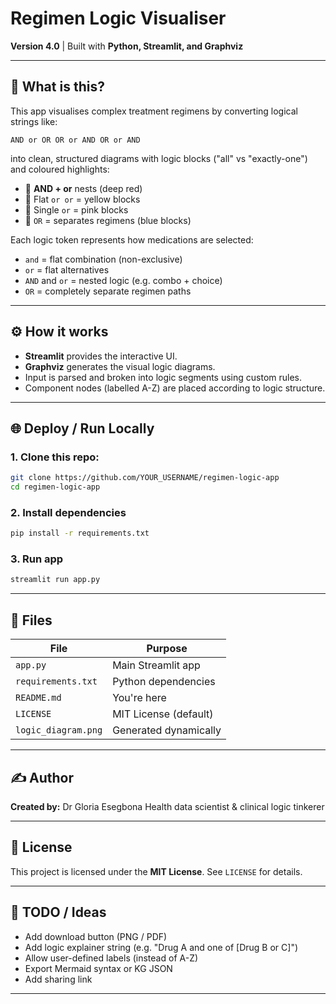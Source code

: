 # Regimen Logic Visualiser

**Version 4.0** | Built with **Python, Streamlit, and Graphviz**

---

## 🧠 What is this?
This app visualises complex treatment regimens by converting logical strings like:
```
AND or OR OR or AND OR or AND
```
into clean, structured diagrams with logic blocks ("all" vs "exactly-one") and coloured highlights:

- 🔹 **AND + or** nests (deep red)
- 🔹 Flat `or or` = yellow blocks
- 🔹 Single `or` = pink blocks
- 🔹 `OR` = separates regimens (blue blocks)

Each logic token represents how medications are selected:
- `and` = flat combination (non-exclusive)
- `or` = flat alternatives
- `AND` and `or` = nested logic (e.g. combo + choice)
- `OR` = completely separate regimen paths

---

## ⚙️ How it works
- **Streamlit** provides the interactive UI.
- **Graphviz** generates the visual logic diagrams.
- Input is parsed and broken into logic segments using custom rules.
- Component nodes (labelled A-Z) are placed according to logic structure.

---

## 🌐 Deploy / Run Locally
### 1. Clone this repo:
```bash
git clone https://github.com/YOUR_USERNAME/regimen-logic-app
cd regimen-logic-app
```

### 2. Install dependencies
```bash
pip install -r requirements.txt
```

### 3. Run app
```bash
streamlit run app.py
```

---

## 📄 Files
| File | Purpose |
|------|---------|
| `app.py` | Main Streamlit app |
| `requirements.txt` | Python dependencies |
| `README.md` | You're here |
| `LICENSE` | MIT License (default) |
| `logic_diagram.png` | Generated dynamically |

---

## ✍️ Author
**Created by:** Dr Gloria Esegbona 
Health data scientist & clinical logic tinkerer  


---

## 📅 License
This project is licensed under the **MIT License**. See `LICENSE` for details.

---

## 🔧 TODO / Ideas
- Add download button (PNG / PDF)
- Add logic explainer string (e.g. "Drug A and one of [Drug B or C]")
- Allow user-defined labels (instead of A-Z)
- Export Mermaid syntax or KG JSON
- Add sharing link

---

